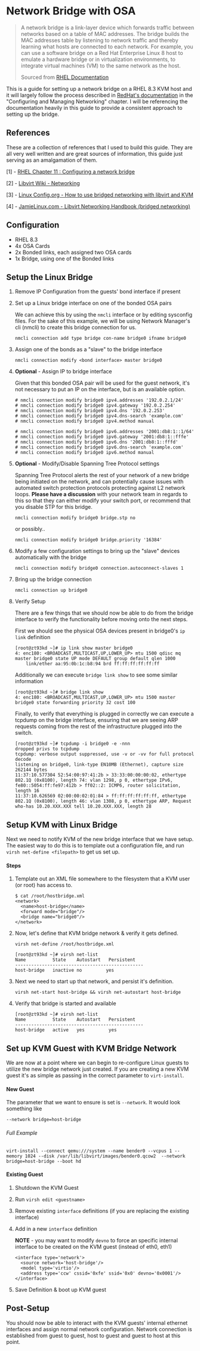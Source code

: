 # Network Bridge with OSA

> A network bridge is a link-layer device which forwards traffic between networks based on a table of MAC addresses. The bridge builds the MAC addresses table by listening to network traffic and thereby learning what hosts are connected to each network. For example, you can use a software bridge on a Red Hat Enterprise Linux 8 host to emulate a hardware bridge or in virtualization environments, to integrate virtual machines (VM) to the same network as the host. 
>
> Sourced from [RHEL Documentation](https://access.redhat.com/documentation/en-us/red_hat_enterprise_linux/8/html/configuring_and_managing_networking/configuring-a-network-bridge_configuring-and-managing-networking)

This is a guide for setting up a network bridge on a RHEL 8.3 KVM host and it will largely follow the process described in [RedHat's documentation](https://access.redhat.com/documentation/en-us/red_hat_enterprise_linux/8/html/configuring_and_managing_networking/configuring-a-network-bridge_configuring-and-managing-networking) in the "Configuring and Managing Networking" chapter. I will be referencing the documentation heavily in this guide to provide a consistent approach to setting up the bridge. 

## References

These are a collection of references that I used to build this guide. They are all very well written and are great sources of information, this guide just serving as an amalgamation of them.

[1] - [RHEL Chapter 11 : Configuring a network bridge](https://access.redhat.com/documentation/en-us/red_hat_enterprise_linux/8/html/configuring_and_managing_networking/configuring-a-network-bridge_configuring-and-managing-networking)

[2] - [Libvirt Wiki - Networking](https://wiki.libvirt.org/page/Networking)

[3] - [Linux Config.org - How to use bridged networking with libvirt and KVM ](https://linuxconfig.org/how-to-use-bridged-networking-with-libvirt-and-kvm)

[4] - [JamieLinux.com - Libvirt Networking Handbook (bridged networking)](https://jamielinux.com/docs/libvirt-networking-handbook/bridged-network.html)

## Configuration

- RHEL 8.3
- 4x OSA Cards
- 2x Bonded links, each assigned two OSA cards
- 1x Bridge, using one of the Bonded links

## Setup the Linux Bridge

1. Remove IP Configuration from the guests' bond interface if present

2. Set up a Linux bridge interface on one of the bonded OSA pairs

    We can achieve this by using the `nmcli` interface or by editing sysconfig files. For the sake of this example, we will be using Network Manager's cli (nmcli) to create this bridge connection for us. 

    ```
    nmcli connection add type bridge con-name bridge0 ifname bridge0
    ```

3. Assign one of the bonds as a "slave" to the bridge interface

    ```
    nmcli connection modify <bond interface> master bridge0
    ```

4. **Optional** - Assign IP to bridge interface
    
    Given that this bonded OSA pair will be used for the guest network, it's not necessary to put an IP on the interface, but is an available option.

    ```
    # nmcli connection modify bridge0 ipv4.addresses '192.0.2.1/24'
    # nmcli connection modify bridge0 ipv4.gateway '192.0.2.254'
    # nmcli connection modify bridge0 ipv4.dns '192.0.2.253'
    # nmcli connection modify bridge0 ipv4.dns-search 'example.com'
    # nmcli connection modify bridge0 ipv4.method manual
    ```

    ```
    # nmcli connection modify bridge0 ipv6.addresses '2001:db8:1::1/64'
    # nmcli connection modify bridge0 ipv6.gateway '2001:db8:1::fffe'
    # nmcli connection modify bridge0 ipv6.dns '2001:db8:1::fffd'
    # nmcli connection modify bridge0 ipv6.dns-search 'example.com'
    # nmcli connection modify bridge0 ipv6.method manual
    ```

5. **Optional** - Modify/Disable Spanning Tree Protocol settings


    Spanning Tree Protocol alerts the rest of your network of a new bridge being initiated on the network, and can potentially cause issues with automated switch protection protocols protecting against L2 network loops. **Please have a discussion** with your network team in regards to this so that they can either modify your switch port, or recommend that you disable STP for this bridge. 


    ```
    nmcli connection modify bridge0 bridge.stp no
    ```

    or possibly.. 


    ```
    nmcli connection modify bridge0 bridge.priority '16384'
    ```

6. Modify a few configuration settings to bring up the "slave" devices automatically with the bridge

    ```
    nmcli connection modify bridge0 connection.autoconnect-slaves 1
    ```

7. Bring up the bridge connection

    ```
    nmcli connection up bridge0
    ```

8. Verify Setup

    There are a few things that we should now be able to do from the bridge interface to verify the functionality before moving onto the next steps.

    First we should see the physical OSA devices present in bridge0's `ip link` definition

    ```
    [root@zt93kd ~]# ip link show master bridge0
    4: enc180: <BROADCAST,MULTICAST,UP,LOWER_UP> mtu 1500 qdisc mq master bridge0 state UP mode DEFAULT group default qlen 1000
        link/ether aa:95:0b:1c:b8:94 brd ff:ff:ff:ff:ff:ff
    ```

    Additionally we can execute `bridge link show` to see some similar information

    ```
    [root@zt93kd ~]# bridge link show
    4: enc180: <BROADCAST,MULTICAST,UP,LOWER_UP> mtu 1500 master bridge0 state forwarding priority 32 cost 100
    ```

    Finally, to verify that everything is plugged in correctly we can execute a tcpdump on the bridge interface, ensuring that we are seeing ARP requests coming from the rest of the infrastructure plugged into the switch. 

    ```
    [root@zt93kd ~]# tcpdump -i bridge0 -e -nnn
    dropped privs to tcpdump
    tcpdump: verbose output suppressed, use -v or -vv for full protocol decode
    listening on bridge0, link-type EN10MB (Ethernet), capture size 262144 bytes
    11:37:10.577304 52:54:00:97:41:2b > 33:33:00:00:00:02, ethertype 802.1Q (0x8100), length 74: vlan 1298, p 0, ethertype IPv6, fe80::5054:ff:fe97:412b > ff02::2: ICMP6, router solicitation, length 16
    11:37:10.626569 02:00:00:02:01:84 > ff:ff:ff:ff:ff:ff, ethertype 802.1Q (0x8100), length 46: vlan 1308, p 0, ethertype ARP, Request who-has 10.20.XXX.XXX tell 10.20.XXX.XXX, length 28
    ```

## Setup KVM with Linux Bridge

Next we need to notify KVM of the new bridge interface that we have setup. The easiest way to do this is to template out a configuration file, and run `virsh net-define <filepath>` to get us set up.

#### Steps

1. Template out an XML file somewhere to the filesystem that a KVM user (or root) has access to. 
   
    ```
    $ cat /root/hostbridge.xml
    <network>
      <name>host-bridge</name>
      <forward mode="bridge"/>
      <bridge name="bridge0"/>
    </network>
    ```

2. Now, let's define that KVM bridge network & verify it gets defined.

    ```
    virsh net-define /root/hostbridge.xml
    ```

    ```
    [root@zt93kd ~]# virsh net-list
    Name          State    Autostart   Persistent
    ------------------------------------------------
    host-bridge   inactive no         yes
    ```

3. Next we need to start up that network, and persist it's definition.

    ```
    virsh net-start host-bridge && virsh net-autostart host-bridge
    ```

4. Verify that bridge is started and available

    ```
    [root@zt93kd ~]# virsh net-list
    Name          State    Autostart   Persistent
    ------------------------------------------------
    host-bridge   active   yes         yes
    ```

## Set up KVM Guest with KVM Bridge Network

We are now at a point where we can begin to re-configure Linux guests to utilize the new bridge network just created. If you are creating a new KVM guest it's as simple as passing in the correct parameter to `virt-install`. 

#### New Guest

The parameter that we want to ensure is set is `--network`. It would look something like

```
--network bridge=host-bridge
```

###### Full Example
```
virt-install --connect qemu:///system --name bender0 --vcpus 1 --memory 1024 --disk /var/lib/libvirt/images/bender0.qcow2  --network bridge=host-bridge --boot hd
```

#### Existing Guest

1. Shutdown the KVM Guest
2. Run `virsh edit <guestname>`
3. Remove existing `interface` definitions (if you are replacing the existing interface)
4. Add in a new `interface` definition

    **NOTE** - you may want to modify `devno` to force an specific internal interface to be created on the KVM guest (instead of eth0, eth1)

    ```
    <interface type='network'>
      <source network='host-bridge'/>
      <model type='virtio'/>
      <address type='ccw' cssid='0xfe' ssid='0x0' devno='0x0001'/>
    </interface>
    ```

5. Save Definition & boot up KVM guest

## Post-Setup

You should now be able to interact with the KVM guests' internal ethernet interfaces and assign normal network configuration. Network connection is established from guest to guest, host to guest and guest to host at this point. 